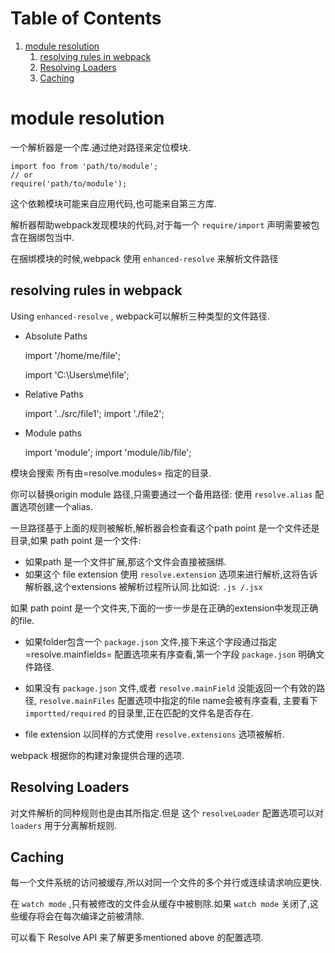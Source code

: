 
# Table of Contents

1.  [module resolution](#orgfa4fd6e)
    1.  [resolving rules in webpack](#org6f03fc7)
    2.  [Resolving Loaders](#orgb97d99c)
    3.  [Caching](#orgae41cda)


<a id="orgfa4fd6e"></a>

# module resolution

一个解析器是一个库.通过绝对路径来定位模块.

    import foo from 'path/to/module';
    // or
    require('path/to/module');

这个依赖模块可能来自应用代码,也可能来自第三方库.

解析器帮助webpack发现模块的代码,对于每一个 `require/import` 声明需要被包含在捆绑包当中.

在捆绑模块的时候,webpack 使用 `enhanced-resolve` 来解析文件路径


<a id="org6f03fc7"></a>

## resolving rules in webpack

Using `enhanced-resolve` , webpack可以解析三种类型的文件路径.

-   Absolute Paths

    import '/home/me/file';
    
    import 'C:\\Users\\me\\file';

-   Relative Paths

    import '../src/file1';
    import './file2';

-   Module paths

    import 'module';
    import 'module/lib/file';

模块会搜索 所有由=resolve.modules= 指定的目录.

你可以替换origin module 路径,只需要通过一个备用路径: 使用 `resolve.alias` 配置选项创建一个alias.

一旦路径基于上面的规则被解析,解析器会检查看这个path point 是一个文件还是目录,如果 path point 是一个文件:

-   如果path 是一个文件扩展,那这个文件会直接被捆绑.
-   如果这个 file extension 使用 `resolve.extension` 选项来进行解析,这将告诉解析器,这个extensions 被解析过程所认同.比如说: `.js /.jsx`

如果 path point 是一个文件夹,下面的一步一步是在正确的extension中发现正确的file.

-   如果folder包含一个 `package.json` 文件,接下来这个字段通过指定=resolve.mainfields= 配置选项来有序查看,第一个字段 `package.json` 明确文件路径.

-   如果没有 `package.json` 文件,或者 `resolve.mainField` 没能返回一个有效的路径, `resolve.mainFiles` 配置选项中指定的file name会被有序查看, 主要看下 `importted/required` 的目录里,正在匹配的文件名是否存在.

-   file extension 以同样的方式使用 `resolve.extensions` 选项被解析.

webpack 根据你的构建对象提供合理的选项.


<a id="orgb97d99c"></a>

## Resolving Loaders

对文件解析的同种规则也是由其所指定.但是 这个 `resolveLoader` 配置选项可以对 `loaders` 用于分离解析规则.


<a id="orgae41cda"></a>

## Caching

每一个文件系统的访问被缓存,所以对同一个文件的多个并行或连续请求响应更快.

在 `watch mode` ,只有被修改的文件会从缓存中被剔除.如果 `watch mode` 关闭了,这些缓存将会在每次编译之前被清除.

可以看下 Resolve API 来了解更多mentioned above 的配置选项.

